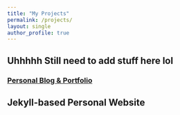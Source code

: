 ```yaml
---
title: "My Projects"
permalink: /projects/
layout: single
author_profile: true
---
```


## Uhhhhh Still need to add stuff here lol
### [Personal Blog & Portfolio](https://github.com/saithepaithewhyyy/saithepaithewhyyy.github.io)
**Jekyll-based Personal Website**
---
